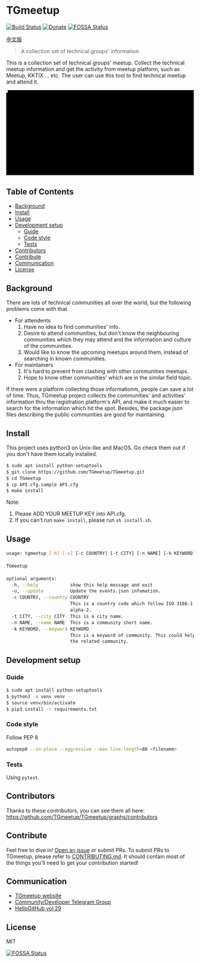# TGmeetup

[![Build Status](https://api.travis-ci.org/TGmeetup/TGmeetup.svg?branch=master)](https://travis-ci.org/TGmeetup/TGmeetup)
[![Donate](https://img.shields.io/badge/Donate-PayPal-green.svg)](https://www.paypal.me/tgmeetup/5)
[![FOSSA Status](https://app.fossa.io/api/projects/git%2Bgithub.com%2FTGmeetup%2FTGmeetup.svg?type=shield)](https://app.fossa.io/projects/git%2Bgithub.com%2FTGmeetup%2FTGmeetup?ref=badge_shield)

[中文版](documents/README_zh-tw.md)

> A collection set of technical groups' information

This is a collection set of technical groups' meetup. Collect the technical meetup information and get the activity from meetup platform, such as Meetup, KKTIX ... etc. The user can use this tool to find technical meetup and attend it.

![](imgs/output.gif)

## Table of Contents

- [Background](#background)
- [Install](#install)
- [Usage](#usage)
- [Development setup](#development-setup)
    - [Guide](#guide)
    - [Code style](#code-style)
    - [Tests](#tests)
- [Contributors](#contributors)
- [Contribute](#contribute)
- [Communication](#communication)
- [License](#license)


## Background
There are lots of technical communities all over the world, but the following problems come with that.
- For attendents
    1. Have no idea to find communities' info.
    2. Desire to attend communities, but don't know the neighbouring communities which they may attend and the information and culture of the communities.
    3. Would like to know the upcoming meetups around them, instead of searching in known communities.
- For maintainers
    1. It's hard to prevent from clashing with other communities meetups.
    2. Hope to know other communities' which are in the similar field topic.

If there were a platform collecting those informationm, people can save a lot of time.
Thus, TGmeetup project collects the communities' and activities' information thru the registration platform's API, and make it much easier to search for the information which hit the spot. Besides, the package.json files describing the public communities are good for maintaining.

## Install
This project uses python3 on Unix-like and MacOS. Go check them out if you don't have them locally installed.
```sh
$ sudo apt install python-setuptools
$ git clone https://github.com/TGmeetup/TGmeetup.git
$ cd TGmeetup
$ cp API.cfg.sample API.cfg
$ make install
```
Note: 
1. Please ADD YOUR MEETUP KEY into API.cfg.
2. If you can't run `make install`, please run `sh install.sh`.

## Usage
```sh
usage: tgmeetup [-h] [-u] [-c COUNTRY] [-t CITY] [-n NAME] [-k KEYWORD]

TGmeetup

optional arguments:
  -h, --help            show this help message and exit
  -u, --update          Update the events.json infomation.
  -c COUNTRY, --country COUNTRY
                        This is a country code which follow ISO 3166-1
                        alpha-2.
  -t CITY, --city CITY  This is a city name.
  -n NAME, --name NAME  This is a community short name.
  -k KEYWORD, --keyword KEYWORD
                        This is a keyword of community. This could help find
                        the related community.
```

## Development setup

### Guide
```sh
$ sudo apt install python-setuptools
$ python3 -m venv venv
$ source venv/bin/activate
$ pip3 install -r requirements.txt
```

### Code style
Follow PEP 8
```sh
autopep8 --in-place --aggressive --max-line-length=88 <filename>
```

### Tests
Using `pytest`.

## Contributors
Thanks to these contributors, you can see them all here: https://github.com/TGmeetup/TGmeetup/graphs/contributors

## Contribute
Feel free to dive in! [Open an issue](https://github.com/TGmeetup/TGmeetup/issues/new) or submit PRs.
To submit PRs to TGmeetup, please refer to [CONTRIBUTING.md](CONTRIBUTING.md). It should contain most of the things you'll need to get your contribution started!

## Communication
- [TGmeetup website](https://tgmeetup.github.io/)
- [Community/Developer Telegram Group](https://t.me/tgmeetup)
- [HelloGitHub vol‧29](https://hellogithub.com/periodical/volume/29/#TGmeetup)

## License
MIT


[![FOSSA Status](https://app.fossa.io/api/projects/git%2Bgithub.com%2FTGmeetup%2FTGmeetup.svg?type=large)](https://app.fossa.io/projects/git%2Bgithub.com%2FTGmeetup%2FTGmeetup?ref=badge_large)
